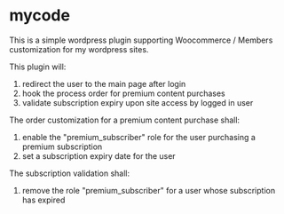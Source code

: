 # mycode
This is a simple wordpress plugin supporting Woocommerce / Members customization for my wordpress sites.

This plugin will:

1. redirect the user to the main page after login
2. hook the process order for premium content purchases
3. validate subscription expiry upon site access by logged in user

The order customization for a premium content purchase shall:

1. enable the "premium_subscriber" role for the user purchasing a premium subscription
2. set a subscription expiry date for the user

The subscription validation shall:

1. remove the role "premium_subscriber" for a user whose subscription has expired
